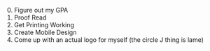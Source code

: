 0.	Figure out my GPA
1.	Proof Read
2.	Get Printing Working
3.	Create Mobile Design
4.	Come up with an actual logo for myself (the circle J thing is lame)
